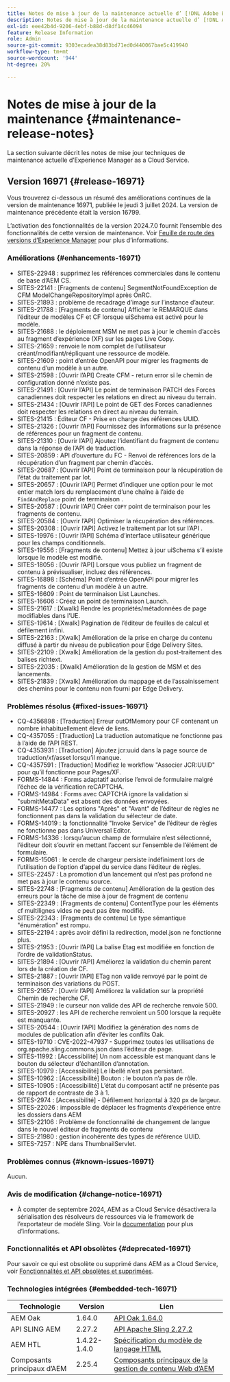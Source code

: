 ```yaml
---
title: Notes de mise à jour de la maintenance actuelle d’ [!DNL Adobe Experience Manager]  as a Cloud Service.
description: Notes de mise à jour de la maintenance actuelle d’ [!DNL Adobe Experience Manager]  as a Cloud Service.
exl-id: eee42b4d-9206-4ebf-b88d-d8df14c46094
feature: Release Information
role: Admin
source-git-commit: 9303ecadea38d83bd71ed0d440067bae5c419940
workflow-type: tm+mt
source-wordcount: '944'
ht-degree: 20%

---
```


# Notes de mise à jour de la maintenance {#maintenance-release-notes}

La section suivante décrit les notes de mise jour techniques de maintenance actuelle d’Experience Manager as a Cloud Service.

## Version 16971 {#release-16971}

Vous trouverez ci-dessous un résumé des améliorations continues de la version de maintenance 16971, publiée le jeudi 3 juillet 2024. La version de maintenance précédente était la version 16799.

L’activation des fonctionnalités de la version 2024.7.0 fournit l’ensemble des fonctionnalités de cette version de maintenance. Voir [Feuille de route des versions d’Experience Manager](https://experienceleague.adobe.com/fr/docs/experience-manager-release-information/aem-release-updates/update-releases-roadmap) pour plus d’informations.

### Améliorations {#enhancements-16971}

* SITES-22948 : supprimez les références commerciales dans le contenu de base d’AEM CS.
* SITES-22141 : [Fragments de contenu] SegmentNotFoundException de CFM ModelChangeRepositoryImpl après OnRC.
* SITES-21893 : problème de recadrage d’image sur l’instance d’auteur.
* SITES-21788 : [Fragments de contenu] Afficher le REMARQUE dans l’éditeur de modèles CF et CF lorsque uiSchema est activé pour le modèle.
* SITES-21688 : le déploiement MSM ne met pas à jour le chemin d’accès au fragment d’expérience (XF) sur les pages Live Copy.
* SITES-21659 : renvoie le nom complet de l’utilisateur créant/modifiant/répliquant une ressource de modèle.
* SITES-21609 : point d’entrée OpenAPI pour migrer les fragments de contenu d’un modèle à un autre.
* SITES-21598 : [Ouvrir l’API] Create CFM - return error si le chemin de configuration donné n’existe pas.
* SITES-21491 : [Ouvrir l’API] Le point de terminaison PATCH des Forces canadiennes doit respecter les relations en direct au niveau du terrain.
* SITES-21434 : [Ouvrir l’API] Le point de GET des Forces canadiennes doit respecter les relations en direct au niveau du terrain.
* SITES-21415 : Éditeur CF - Prise en charge des références UUID.
* SITES-21326 : [Ouvrir l’API] Fournissez des informations sur la présence de références pour un fragment de contenu.
* SITES-21310 : [Ouvrir l’API] Ajoutez l’identifiant du fragment de contenu dans la réponse de l’API de traduction.
* SITES-20859 : API d’ouverture du FC - Renvoi de références lors de la récupération d’un fragment par chemin d’accès.
* SITES-20687 : [Ouvrir l’API] Point de terminaison pour la récupération de l’état du traitement par lot.
* SITES-20657 : [Ouvrir l’API] Permet d’indiquer une option pour le mot entier match lors du remplacement d’une chaîne à l’aide de `FindAndReplace` point de terminaison .
* SITES-20587 : [Ouvrir l’API] Créer `COPY` point de terminaison pour les fragments de contenu.
* SITES-20584 : [Ouvrir l’API] Optimiser la récupération des références.
* SITES-20308 : [Ouvrir l’API] Activez le traitement par lot sur l’API .
* SITES-19976 : [Ouvrir l’API] Schéma d’interface utilisateur générique pour les champs conditionnels.
* SITES-19556 : [Fragments de contenu] Mettez à jour uiSchema s’il existe lorsque le modèle est modifié.
* SITES-18056 : [Ouvrir l’API] Lorsque vous publiez un fragment de contenu à prévisualiser, incluez des références.
* SITES-16898 : [Schéma] Point d’entrée OpenAPI pour migrer les fragments de contenu d’un modèle à un autre.
* SITES-16609 : Point de terminaison List Launches.
* SITES-16606 : Créez un point de terminaison Launch.
* SITES-21617 : [Xwalk] Rendre les propriétés/métadonnées de page modifiables dans l’UE.
* SITES-19614 : [Xwalk] Pagination de l’éditeur de feuilles de calcul et défilement infini.
* SITES-22163 : [Xwalk] Amélioration de la prise en charge du contenu diffusé à partir du niveau de publication pour Edge Delivery Sites.
* SITES-22109 : [Xwalk] Amélioration de la gestion du post-traitement des balises richtext.
* SITES-22035 : [Xwalk] Amélioration de la gestion de MSM et des lancements.
* SITES-21839 : [Xwalk] Amélioration du mappage et de l’assainissement des chemins pour le contenu non fourni par Edge Delivery.

### Problèmes résolus {#fixed-issues-16971}

* CQ-4356898 : [Traduction] Erreur outOfMemory pour CF contenant un nombre inhabituellement élevé de liens.
* CQ-4357055 : [Traduction] La traduction automatique ne fonctionne pas à l’aide de l’API REST.
* CQ-4353931 : [Traduction] Ajoutez jcr:uuid dans la page source de traduction/xf/asset lorsqu’il manque.
* CQ-4357591 : [Traduction] Modifiez le workflow &quot;Associer JCR:UUID&quot; pour qu’il fonctionne pour Pages/XF.
* FORMS-14844 : Forms adaptatif autorise l’envoi de formulaire malgré l’échec de la vérification reCAPTCHA.
* FORMS-14984 : Forms avec CAPTCHA ignore la validation si &quot;submitMetaData&quot; est absent des données envoyées.
* FORMS-14477 : Les options &quot;Après&quot; et &quot;Avant&quot; de l’éditeur de règles ne fonctionnent pas dans la validation du sélecteur de date.
* FORMS-14019 : la fonctionnalité &quot;Invoke Service&quot; de l’éditeur de règles ne fonctionne pas dans Universal Editor.
* FORMS-14336 : lorsqu’aucun champ de formulaire n’est sélectionné, l’éditeur doit s’ouvrir en mettant l’accent sur l’ensemble de l’élément de formulaire.
* FORMS-15061 : le cercle de chargeur persiste indéfiniment lors de l’utilisation de l’option d’appel du service dans l’éditeur de règles.
* SITES-22457 : La promotion d’un lancement qui n’est pas profond ne met pas à jour le contenu source.
* SITES-22748 : [Fragments de contenu] Amélioration de la gestion des erreurs pour la tâche de mise à jour de fragment de contenu
* SITES-22349 : [Fragments de contenu] ContentType pour les éléments cf multilignes vides ne peut pas être modifié.
* SITES-22343 : [Fragments de contenu] Le type sémantique &quot;énumération&quot; est rompu.
* SITES-22194 : après avoir défini la redirection, model.json ne fonctionne plus.
* SITES-21953 : [Ouvrir l’API] La balise Etag est modifiée en fonction de l’ordre de validationStatus.
* SITES-21894 : [Ouvrir l’API] Améliorez la validation du chemin parent lors de la création de CF.
* SITES-21887 : [Ouvrir l’API] ETag non valide renvoyé par le point de terminaison des variations du POST.
* SITES-21657 : [Ouvrir l’API] Améliorez la validation sur la propriété Chemin de recherche CF.
* SITES-21949 : le curseur non valide des API de recherche renvoie 500.
* SITES-20927 : les API de recherche renvoient un 500 lorsque la requête est manquante.
* SITES-20544 : [Ouvrir l’API] Modifiez la génération des noms de modules de publication afin d’éviter les conflits Oak.
* SITES-19710 : CVE-2022-47937 - Supprimez toutes les utilisations de org.apache.sling.commons.json dans l’éditeur de page.
* SITES-11992 : [Accessibilité] Un nom accessible est manquant dans le bouton du sélecteur d’échantillon d’annotation.
* SITES-10979 : [Accessibilité] Le libellé n’est pas persistant.
* SITES-10962 : [Accessibilité] Bouton : le bouton n’a pas de rôle.
* SITES-10905 : [Accessibilité] L’état du composant actif ne présente pas de rapport de contraste de 3 à 1.
* SITES-2974 :  [Accessibilité] - Défilement horizontal à 320 px de largeur.
* SITES-22026 : impossible de déplacer les fragments d’expérience entre les dossiers dans AEM
* SITES-22106 : Problème de fonctionnalité de changement de langue dans le nouvel éditeur de fragments de contenu
* SITES-21980 : gestion incohérente des types de référence UUID.
* SITES-7257 : NPE dans ThumbnailServlet.

### Problèmes connus {#known-issues-16971}

Aucun.

### Avis de modification {#change-notice-16971}

* À compter de septembre 2024, AEM as a Cloud Service désactivera la sérialisation des résolveurs de ressources via le framework de l’exportateur de modèle Sling. Voir la [documentation](/help/implementing/developing/hybrid/disallow-the-serialization-of-resourceresolvers-via-sling-model-exporter.md) pour plus d’informations.

### Fonctionnalités et API obsolètes {#deprecated-16971}

Pour savoir ce qui est obsolète ou supprimé dans AEM as a Cloud Service, voir [Fonctionnalités et API obsolètes et supprimées](/help/release-notes/deprecated-removed-features.md).

### Technologies intégrées {#embedded-tech-16971}

| Technologie | Version | Lien |
|---|---|---|
| AEM Oak | 1.64.0 | [API Oak 1.64.0](https://www.javadoc.io/doc/org.apache.jackrabbit/oak-api/1.64.0/index.html) |
| API SLING AEM | 2.27.2 | [API Apache Sling 2.27.2](https://www.javadoc.io/doc/org.apache.sling/org.apache.sling.api/latest/index.html) |
| AEM HTL | 1.4.22-1.4.0 | [Spécification du modèle de langage HTML](https://github.com/adobe/htl-spec) |
| Composants principaux d’AEM | 2.25.4 | [Composants principaux de la gestion de contenu Web d’AEM](https://github.com/adobe/aem-core-wcm-components) |
